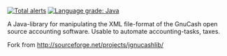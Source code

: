[![Total alerts](https://img.shields.io/lgtm/alerts/g/DenissLarka/gnucash.svg?logo=lgtm&logoWidth=18)](https://lgtm.com/projects/g/DenissLarka/gnucash/alerts/)
[![Language grade: Java](https://img.shields.io/lgtm/grade/java/g/DenissLarka/gnucash.svg?logo=lgtm&logoWidth=18)](https://lgtm.com/projects/g/DenissLarka/gnucash/context:java)



A Java-library for manipulating the XML file-format of the GnuCash open
source accounting software. Usable to automate accounting-tasks, taxes.

Fork from http://sourceforge.net/projects/jgnucashlib/
